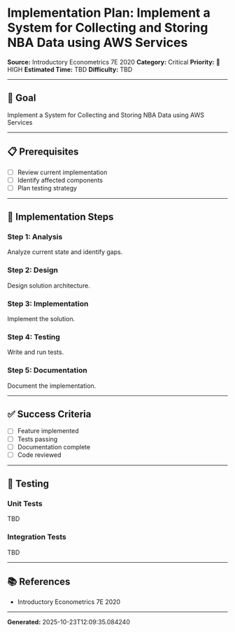 # Implementation Plan: Implement a System for Collecting and Storing NBA Data using AWS Services

**Source:** Introductory Econometrics 7E 2020
**Category:** Critical
**Priority:** 🔴 HIGH
**Estimated Time:** TBD
**Difficulty:** TBD

---

## 🎯 Goal

Implement a System for Collecting and Storing NBA Data using AWS Services

---

## 📋 Prerequisites

- [ ] Review current implementation
- [ ] Identify affected components
- [ ] Plan testing strategy

---

## 🔧 Implementation Steps

### Step 1: Analysis

Analyze current state and identify gaps.

### Step 2: Design

Design solution architecture.

### Step 3: Implementation

Implement the solution.

### Step 4: Testing

Write and run tests.

### Step 5: Documentation

Document the implementation.

---

## ✅ Success Criteria

- [ ] Feature implemented
- [ ] Tests passing
- [ ] Documentation complete
- [ ] Code reviewed

---

## 🧪 Testing

### Unit Tests

TBD

### Integration Tests

TBD

---

## 📚 References

- Introductory Econometrics 7E 2020

---

**Generated:** 2025-10-23T12:09:35.084240
